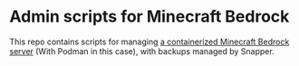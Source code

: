 # Admin scripts for Minecraft Bedrock

This repo contains scripts for managing [a containerized Minecraft Bedrock server](https://github.com/itzg/docker-minecraft-bedrock-server/actions) (With Podman in this case), with backups managed by Snapper.
